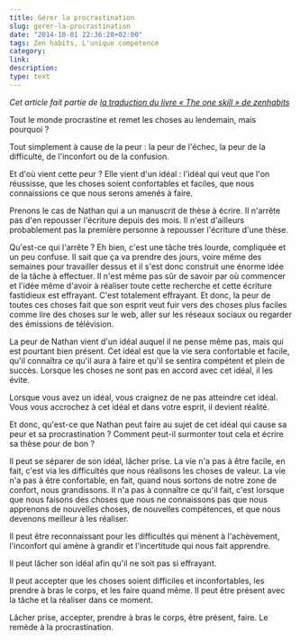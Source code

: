 ```yaml
---
title: Gérer la procrastination
slug: gerer-la-procrastination
date: "2014-10-01 22:36:28+02:00"
tags: Zen habits, L'unique compétence
category: 
link: 
description: 
type: text
---
```


_Cet article fait partie de [la traduction du livre « The one skill » de zenhabits](/blog/traduction-du-livre-the-one-skill-de-zenhabits/)_

Tout le monde procrastine et remet les choses au lendemain, mais pourquoi ?

Tout simplement à cause de la peur : la peur de l'échec, la peur de la difficulté, de l'inconfort ou de la confusion.
<!-- TEASER_END -->
Et d'où vient cette peur ? Elle vient d'un idéal : l'idéal qui veut que l'on réussisse, que les choses soient confortables et faciles, que nous connaissions ce que nous serons amenés à faire.

Prenons le cas de Nathan qui a un manuscrit de thèse à écrire. Il n'arrête pas d'en repousser l'écriture depuis des mois. Il n'est d'ailleurs probablement pas la première personne à repousser l'écriture d'une thèse.

Qu'est-ce qui l'arrête ? Eh bien, c'est une tâche très lourde, compliquée et un peu confuse. Il sait que ça va prendre des jours, voire même des semaines pour travailler dessus et il s'est donc construit une énorme idée de la tâche à effectuer. Il n'est même pas sûr de savoir par où commencer et l'idée même d'avoir à réaliser toute cette recherche et cette écriture fastidieux est effrayant. C'est totalement effrayant. Et donc, la peur de toutes ces choses fait que son esprit veut fuir vers des choses plus faciles comme lire des choses sur le web, aller sur les réseaux sociaux ou regarder des émissions de télévision.

La peur de Nathan vient d'un idéal auquel il ne pense même pas, mais qui est pourtant bien présent. Cet idéal est que la vie sera confortable et facile, qu'il connaîtra ce qu'il aura à faire et qu'il se sentira compétent et plein de succès. Lorsque les choses ne sont pas en accord avec cet idéal, il les évite.

Lorsque vous avez un idéal, vous craignez de ne pas atteindre cet idéal. Vous vous accrochez à cet idéal et dans votre esprit, il devient réalité.

Et donc, qu'est-ce que Nathan peut faire au sujet de cet idéal qui cause sa peur et sa procrastination ? Comment peut-il surmonter tout cela et écrire sa thèse pour de bon ?

Il peut se séparer de son idéal, lâcher prise. La vie n'a pas à être facile, en fait, c'est via les difficultés que nous réalisons les choses de valeur. La vie n'a pas à être confortable, en fait, quand nous sortons de notre zone de confort, nous grandissons. Il n'a pas à connaître ce qu'il fait, c'est lorsque que nous faisons des choses que nous ne connaissons pas que nous apprenons de nouvelles choses, de nouvelles compétences, et que nous devenons meilleur à les réaliser.

Il peut être reconnaissant pour les difficultés qui mènent à l'achèvement, l'inconfort qui amène à grandir et l'incertitude qui nous fait apprendre.

Il peut lâcher son idéal afin qu'il ne soit pas si effrayant.

Il peut accepter que les choses soient difficiles et inconfortables, les prendre à bras le corps, et les faire quand même. Il peut être présent avec la tâche et la réaliser dans ce moment.

Lâcher prise, accepter, prendre à bras le corps, être présent, faire. Le remède à la procrastination.

